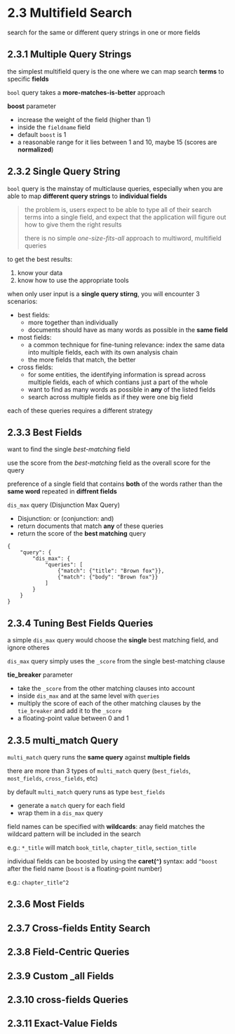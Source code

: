 # 2.3 Multifield Search

search for the same or different query strings in one or more fields

## 2.3.1 Multiple Query Strings

the simplest multifield query is the one where we can map search **terms** to specific **fields**

`bool` query takes a **more-matches-is-better** approach

**boost** parameter

* increase the weight of the field (higher than 1)
* inside the `fieldname` field
* default `boost` is 1
* a reasonable range for it lies between 1 and 10, maybe 15 (scores are **normalized**)

## 2.3.2 Single Query String

`bool` query is the mainstay of multiclause queries, especially when you are able to map **different query strings** to **individual fields**

> the problem is, users expect to be able to type all of their search terms into a single field, and expect that the application will figure out how to give them the right results
>
> there is no simple *one-size-fits-all* approach to multiword, multifield queries

to get the best results:

1. know your data
2. know how to use the appropriate tools

when only user input is a **single query stirng**, you will encounter 3 scenarios: 

* best fields: 
    * more together than individually
    * documents should have as many words as possible in the **same field**
* most fields: 
    * a common technique for fine-tuning relevance: index the same data into multiple fields, each with its own analysis chain
    * the more fields that match, the better
* cross fields:
    * for some entities, the identifying information is spread across multiple fields, each of which contians just a part of the whole 
    * want to find as many words as possible in **any** of the listed fields
    * search across multiple fields as if they were one big field

each of these queries requires a different strategy

## 2.3.3 Best Fields

want to find the single *best-matching* field

use the score from the *best-matching* field as the overall score for the query

preference of a single field that contains **both** of the words rather than the **same word** repeated in **diffrent fields**

`dis_max` query (Disjunction Max Query)

* Disjunction: or (conjunction: and)
* return documents that match **any** of these queries
* return the score of the **best matching** query

```elasticsearch
{
    "query": {
        "dis_max": {
            "queries": [
                {"match": {"title": "Brown fox"}},
                {"match": {"body": "Brown fox"}}
            ]
        }
    }
}
```

## 2.3.4 Tuning Best Fields Queries

a simple `dis_max` query would choose the **single** best matching field, and ignore otheres

`dis_max` query simply uses the `_score` from the single best-matching clause

**tie_breaker** parameter

* take the `_score` from the other matching clauses into account
* inside `dis_max` and at the same level with `queries`
* multiply the score of each of the other matching clauses by the `tie_breaker` and add it to the `_score`
* a floating-point value between 0 and 1

## 2.3.5 multi_match Query

`multi_match` query runs the **same query** against **multiple fields**

there are more than 3 types of `multi_match` query (`best_fields`, `most_fields`, `cross_fields`, etc)

by default `multi_match` query runs as type `best_fields`

* generate a `match` query for each field
* wrap them in a `dis_max` query

field names can be specified with **wildcards**: anay field matches the wildcard pattern will be included in the search

e.g.: `*_title` will match `book_title`, `chapter_title`, `section_title`

individual fields can be boosted by using the **caret(`^`)** syntax: add `^boost` after the field name (`boost` is a floating-point number)

e.g.: `chapter_title^2`

## 2.3.6 Most Fields

## 2.3.7 Cross-fields Entity Search

## 2.3.8 Field-Centric Queries

## 2.3.9 Custom _all Fields

## 2.3.10 cross-fields Queries

## 2.3.11 Exact-Value Fields
